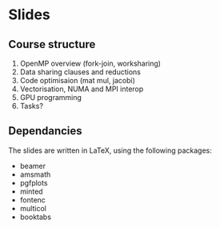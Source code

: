 # Slides

## Course structure
1. OpenMP overview (fork-join, worksharing)
2. Data sharing clauses and reductions
3. Code optimisaion (mat mul, jacobi)
4. Vectorisation, NUMA and MPI interop
5. GPU programming
6. Tasks?

## Dependancies
The slides are written in LaTeX, using the following packages:
- beamer
- amsmath
- pgfplots
- minted
- fontenc
- multicol
- booktabs
